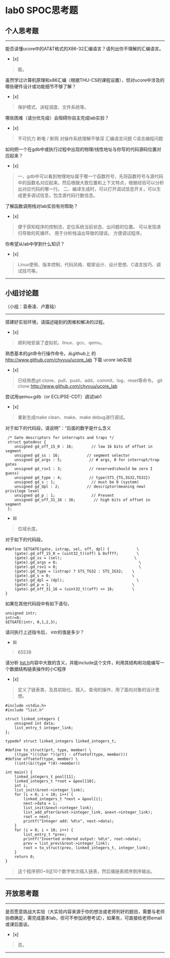 # lab0 SPOC思考题

## 个人思考题

---

能否读懂ucore中的AT&T格式的X86-32汇编语言？请列出你不理解的汇编语言。
- [x]  

>  能。

虽然学过计算机原理和x86汇编（根据THU-CS的课程设置），但对ucore中涉及的哪些硬件设计或功能细节不够了解？
- [x]  

> 保护模式、进程调度、文件系统等。


哪些困难（请分优先级）会阻碍你自主完成lab实验？
- [x]  

> 不可抗力
> 断电 / 断网
> 对操作系统理解不够深
> 汇编语言问题
> C语言编程问题


如何把一个在gdb中或执行过程中出现的物理/线性地址与你写的代码源码位置对应起来？
- [x]  

> 一、gdb中可以看到物理地址属于哪一个函数符号，先将函数符号与源代码中的函数名对应起来。然后根据大致位置和上下文特点，根据经验可以分析出对应代码的哪一行。
> 二、编译生成时，可以打开调试信息开关，可以生成更多调试信息，包含源代码行数信息。

了解函数调用栈对lab实验有何帮助？
- [x]  

> 便于获知程序的控制流，定位系统当前状态、出问题的位置。
> 可以发现递归导致的死循环。
> 用于分析栈溢出导致的错误。
> 方便调试程序。

你希望从lab中学到什么知识？
- [x]  

> Linux使用、版本控制、代码风格、框架设计、设计思想、C语言技巧、调试技巧等。

---

## 小组讨论题
（小组：袁泰凌、卢嘉铭）

---

搭建好实验环境，请描述碰到的困难和解决的过程。
- [x]  

> 顺利地安装了虚拟机、linux、gcc、qemu。

熟悉基本的git命令行操作命令，从github上
的 http://www.github.com/chyyuu/ucore_lab 下载
ucore lab实验
- [x]  

> 已经熟悉git clone、pull、push、add、commit、log、reset等命令。
> git clone http://www.github.com/chyyuu/ucore_lab

尝试用qemu+gdb（or ECLIPSE-CDT）调试lab1
- [x]   

> 重新生成make clean、make、make debug进行调试。

对于如下的代码段，请说明”：“后面的数字是什么含义
```
 /* Gate descriptors for interrupts and traps */
 struct gatedesc {
    unsigned gd_off_15_0 : 16;        // low 16 bits of offset in segment
    unsigned gd_ss : 16;            // segment selector
    unsigned gd_args : 5;            // # args, 0 for interrupt/trap gates
    unsigned gd_rsv1 : 3;            // reserved(should be zero I guess)
    unsigned gd_type : 4;            // type(STS_{TG,IG32,TG32})
    unsigned gd_s : 1;                // must be 0 (system)
    unsigned gd_dpl : 2;            // descriptor(meaning new) privilege level
    unsigned gd_p : 1;                // Present
    unsigned gd_off_31_16 : 16;        // high bits of offset in segment
 };
 ```

- [x]  

> 位域长度。

对于如下的代码段，
```
#define SETGATE(gate, istrap, sel, off, dpl) {            \
    (gate).gd_off_15_0 = (uint32_t)(off) & 0xffff;        \
    (gate).gd_ss = (sel);                                \
    (gate).gd_args = 0;                                    \
    (gate).gd_rsv1 = 0;                                    \
    (gate).gd_type = (istrap) ? STS_TG32 : STS_IG32;    \
    (gate).gd_s = 0;                                    \
    (gate).gd_dpl = (dpl);                                \
    (gate).gd_p = 1;                                    \
    (gate).gd_off_31_16 = (uint32_t)(off) >> 16;        \
}
```
如果在其他代码段中有如下语句，
```
unsigned intr;
intr=8;
SETGATE(intr, 0,1,2,3);
```
请问执行上述指令后， intr的值是多少？

- [x]  

> 65538

请分析 [list.h](https://github.com/chyyuu/ucore_lab/blob/master/labcodes/lab2/libs/list.h)内容中大致的含义，并能include这个文件，利用其结构和功能编写一个数据结构链表操作的小C程序
- [x]  

> 定义了链表类，及其初始化、插入、查询的操作，用了面向对象的设计思想。

```
#include <stdio.h>
#include "list.h"

struct linked_integers {
    unsigned int data;
    list_entry_t integer_link;
};

typedef struct linked_integers linked_integers_t;

#define to_struct(prt, type, member) \
    ((type *)((char *)(prt) - offsetof(type, member)))
#define offsetof(type, member) \
    ((int)(&((type *)0)->member))

int main() {
    linked_integers_t pool[11];
    linked_integers_t *root = &pool[10];
    int i;
    list_init(&root->integer_link);
    for (i = 0; i < 10; i++) {
        linked_integers_t *next = &pool[i];
        next->data = i;
        list_init(&next->integer_link);
        list_add_after(&root->integer_link, &next->integer_link);
        root = next;
        printf("Integer add: %d\n", next->data);
    }
    for (i = 0; i < 10; i++) {
        list_entry_t *prev;
        printf("Inverted ordered output: %d\n", root->data);
        prev = list_prev(&root->integer_link);
        root = to_struct(prev, linked_integers_t, integer_link);
    }
    return 0;
}
```

> 这个程序把0~9这10个数字依次插入链表，然后循链表顺序倒序输出。

---

## 开放思考题

---

是否愿意挑战大实验（大实验内容来源于你的想法或老师列好的题目，需要与老师协商确定，需完成基本lab，但可不参加闭卷考试），如果有，可直接给老师email或课后面谈。
- [x]  

> 否。

---
